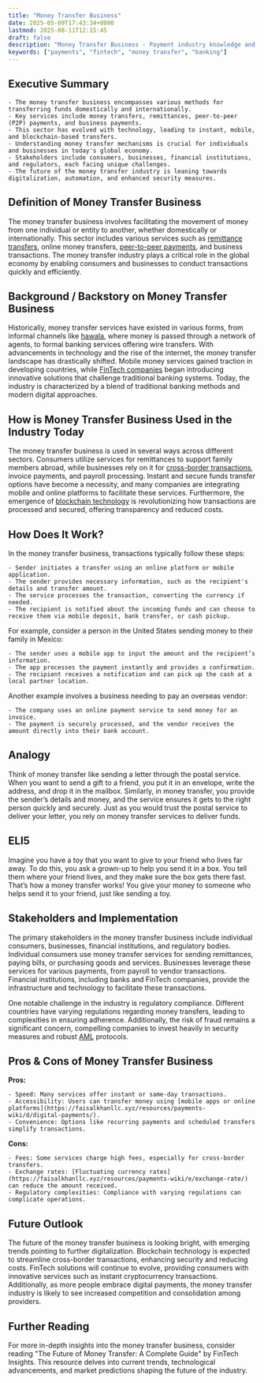 ```yaml
---
title: "Money Transfer Business"
date: 2025-05-09T17:43:34+0000
lastmod: 2025-08-11T12:15:45
draft: false
description: "Money Transfer Business - Payment industry knowledge and insights"
keywords: ["payments", "fintech", "money transfer", "banking"]
---
```


## Executive Summary

 	- The money transfer business encompasses various methods for transferring funds domestically and internationally.
 	- Key services include money transfers, remittances, peer-to-peer (P2P) payments, and business payments.
 	- This sector has evolved with technology, leading to instant, mobile, and blockchain-based transfers.
 	- Understanding money transfer mechanisms is crucial for individuals and businesses in today's global economy.
 	- Stakeholders include consumers, businesses, financial institutions, and regulators, each facing unique challenges.
 	- The future of the money transfer industry is leaning towards digitalization, automation, and enhanced security measures.

## Definition of Money Transfer Business
The money transfer business involves facilitating the movement of money from one individual or entity to another, whether domestically or internationally. This sector includes various services such as [remittance transfers](https://faisalkhanllc.xyz/resources/payments-wiki/m/money-transfer/), online money transfers, [peer-to-peer payments](https://faisalkhanllc.xyz/resources/payments-wiki/p/peer-to-peer-p2p/), and business transactions. The money transfer industry plays a critical role in the global economy by enabling consumers and businesses to conduct transactions quickly and efficiently.
## Background / Backstory on Money Transfer Business
Historically, money transfer services have existed in various forms, from informal channels like [hawala](https://faisalkhanllc.xyz/resources/payments-wiki/h/hawala-transfer/), where money is passed through a network of agents, to formal banking services offering wire transfers. With advancements in technology and the rise of the internet, the money transfer landscape has drastically shifted. Mobile money services gained traction in developing countries, while [FinTech companies](https://faisalkhanllc.xyz/resources/payments-wiki/f/fintech/) began introducing innovative solutions that challenge traditional banking systems. Today, the industry is characterized by a blend of traditional banking methods and modern digital approaches.
## How is Money Transfer Business Used in the Industry Today
The money transfer business is used in several ways across different sectors. Consumers utilize services for remittances to support family members abroad, while businesses rely on it for [cross-border transactions](https://faisalkhanllc.xyz/resources/payments-wiki/c/cross-border-payments/), invoice payments, and payroll processing. Instant and secure funds transfer options have become a necessity, and many companies are integrating mobile and online platforms to facilitate these services. Furthermore, the emergence of [blockchain technology](https://faisalkhanllc.xyz/resources/payments-wiki/b/blockchain/) is revolutionizing how transactions are processed and secured, offering transparency and reduced costs.
## How Does It Work?
In the money transfer business, transactions typically follow these steps:

 	- Sender initiates a transfer using an online platform or mobile application.
 	- The sender provides necessary information, such as the recipient's details and transfer amount.
 	- The service processes the transaction, converting the currency if needed.
 	- The recipient is notified about the incoming funds and can choose to receive them via mobile deposit, bank transfer, or cash pickup.

For example, consider a person in the United States sending money to their family in Mexico:

 	- The sender uses a mobile app to input the amount and the recipient’s information.
 	- The app processes the payment instantly and provides a confirmation.
 	- The recipient receives a notification and can pick up the cash at a local partner location.

Another example involves a business needing to pay an overseas vendor:

 	- The company uses an online payment service to send money for an invoice.
 	- The payment is securely processed, and the vendor receives the amount directly into their bank account.

## Analogy
Think of money transfer like sending a letter through the postal service. When you want to send a gift to a friend, you put it in an envelope, write the address, and drop it in the mailbox. Similarly, in money transfer, you provide the sender’s details and money, and the service ensures it gets to the right person quickly and securely. Just as you would trust the postal service to deliver your letter, you rely on money transfer services to deliver funds.
## ELI5
Imagine you have a toy that you want to give to your friend who lives far away. To do this, you ask a grown-up to help you send it in a box. You tell them where your friend lives, and they make sure the box gets there fast. That’s how a money transfer works! You give your money to someone who helps send it to your friend, just like sending a toy.
## Stakeholders and Implementation
The primary stakeholders in the money transfer business include individual consumers, businesses, financial institutions, and regulatory bodies. Individual consumers use money transfer services for sending remittances, paying bills, or purchasing goods and services. Businesses leverage these services for various payments, from payroll to vendor transactions. Financial institutions, including banks and FinTech companies, provide the infrastructure and technology to facilitate these transactions.

One notable challenge in the industry is regulatory compliance. Different countries have varying regulations regarding money transfers, leading to complexities in ensuring adherence. Additionally, the risk of fraud remains a significant concern, compelling companies to invest heavily in security measures and robust [AML](https://faisalkhanllc.xyz/resources/payments-wiki/a/anti-money-laundering-aml/) protocols.
## Pros & Cons of Money Transfer Business
**Pros:**

 	- Speed: Many services offer instant or same-day transactions.
 	- Accessibility: Users can transfer money using [mobile apps or online platforms](https://faisalkhanllc.xyz/resources/payments-wiki/d/digital-payments/).
 	- Convenience: Options like recurring payments and scheduled transfers simplify transactions.

**Cons:**

 	- Fees: Some services charge high fees, especially for cross-border transfers.
 	- Exchange rates: [Fluctuating currency rates](https://faisalkhanllc.xyz/resources/payments-wiki/e/exchange-rate/) can reduce the amount received.
 	- Regulatory complexities: Compliance with varying regulations can complicate operations.

## Future Outlook
The future of the money transfer business is looking bright, with emerging trends pointing to further digitalization. Blockchain technology is expected to streamline cross-border transactions, enhancing security and reducing costs. FinTech solutions will continue to evolve, providing consumers with innovative services such as instant cryptocurrency transactions. Additionally, as more people embrace digital payments, the money transfer industry is likely to see increased competition and consolidation among providers.
## Further Reading
For more in-depth insights into the money transfer business, consider reading "The Future of Money Transfer: A Complete Guide" by FinTech Insights. This resource delves into current trends, technological advancements, and market predictions shaping the future of the industry.